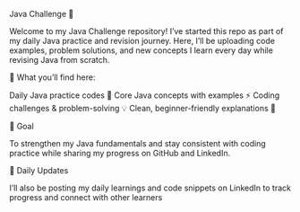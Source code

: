 Java Challenge 🚀

Welcome to my Java Challenge repository!
I’ve started this repo as part of my daily Java practice and revision journey. Here, I’ll be uploading code examples, problem solutions, and new concepts I learn every day while revising Java from scratch.

📌 What you’ll find here:

Daily Java practice codes 📝
Core Java concepts with examples ⚡
Coding challenges & problem-solving 💡
Clean, beginner-friendly explanations 🌱

🎯 Goal

To strengthen my Java fundamentals and stay consistent with coding practice while sharing my progress on GitHub and LinkedIn.

🔗 Daily Updates

I’ll also be posting my daily learnings and code snippets on LinkedIn to track progress and connect with other learners
